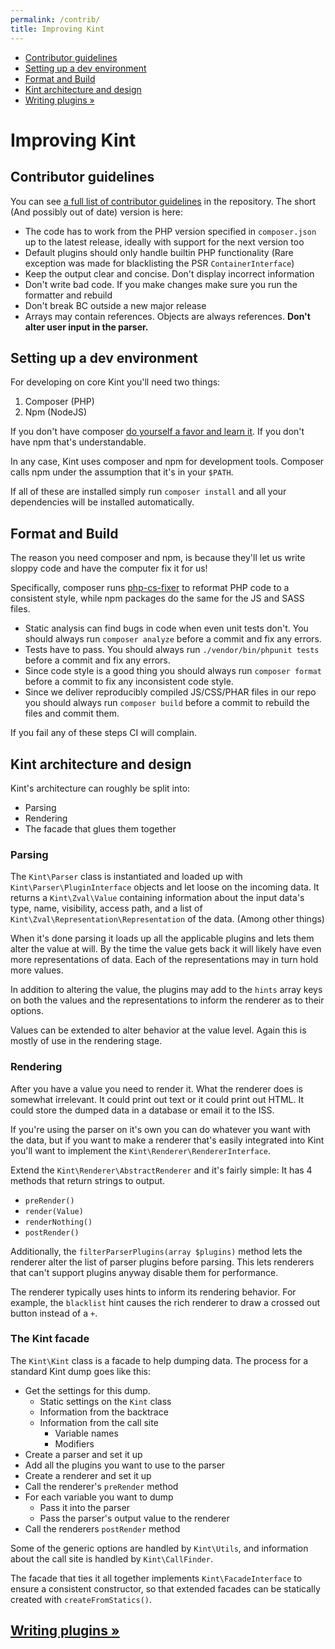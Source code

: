 ```yaml
---
permalink: /contrib/
title: Improving Kint
---
```


<div id="leftmenu" class="col-sm-4 col-md-3 hidden-xs">
<ul class="nav nav-list side-navigation" data-spy="affix" data-offset-top="{{ site.affix_offset }}">
    <li><a href="#guidelines">Contributor guidelines</a></li>
    <li><a href="#devenv">Setting up a dev environment</a></li>
    <li><a href="#lints">Format and Build</a></li>
    <li><a href="#architecture">Kint architecture and design</a></li>
    <li><a href="{{ site.baseurl }}/writing-plugins/">Writing plugins &raquo;</a></li>
</ul>
</div>
<div class="col-sm-8 col-md-9" markdown="1">

# Improving Kint

<section id="guidelines" markdown="1">

## Contributor guidelines

You can see <a href="https://github.com/kint-php/kint/blob/master/CONTRIBUTING.md" target="_blank">a full list of contributor guidelines</a> in the repository. The short (And possibly out of date) version is here:

* The code has to work from the PHP version specified in `composer.json` up to the latest release, ideally with support for the next version too
* Default plugins should only handle builtin PHP functionality (Rare exception was made for blacklisting the PSR `ContainerInterface`)
* Keep the output clear and concise. Don't display incorrect information
* Don't write bad code. If you make changes make sure you run the formatter and rebuild
* Don't break BC outside a new major release
* Arrays may contain references. Objects are always references. **Don't alter user input in the parser.**

</section>
<section id="devenv" markdown="1">

## Setting up a dev environment

For developing on core Kint you'll need two things:

1. Composer (PHP)
2. Npm (NodeJS)

If you don't have composer <a href="https://getcomposer.org/" target="_blank">do yourself a favor and learn it</a>. If you don't have npm that's understandable.

In any case, Kint uses composer and npm for development tools. Composer calls npm under the assumption that it's in your `$PATH`.

If all of these are installed simply run `composer install` and all your dependencies will be installed automatically.

</section>
<section id="lints" markdown="1">

## Format and Build

The reason you need composer and npm, is because they'll let us write sloppy code and have the computer fix it for us!

Specifically, composer runs <a href="https://github.com/FriendsOfPHP/PHP-CS-Fixer" target="_blank">php-cs-fixer</a> to reformat PHP code to a consistent style, while npm packages do the same for the JS and SASS files.

* Static analysis can find bugs in code when even unit tests don't. You should always run `composer analyze` before a commit and fix any errors.
* Tests have to pass. You should always run `./vendor/bin/phpunit tests` before a commit and fix any errors.
* Since code style is a good thing you should always run `composer format` before a commit to fix any inconsistent code style.
* Since we deliver reproducibly compiled JS/CSS/PHAR files in our repo you should always run `composer build` before a commit to rebuild the files and commit them.

If you fail any of these steps CI will complain.

</section>
<section id="architecture" markdown="1">

## Kint architecture and design

Kint's architecture can roughly be split into:

* Parsing
* Rendering
* The facade that glues them together

### Parsing

The `Kint\Parser` class is instantiated and loaded up with `Kint\Parser\PluginInterface` objects and let loose on the incoming data. It returns a `Kint\Zval\Value` containing information about the input data's type, name, visibility, access path, and a list of `Kint\Zval\Representation\Representation` of the data. (Among other things)

When it's done parsing it loads up all the applicable plugins and lets them alter the value at will. By the time the value gets back it will likely have even more representations of data. Each of the representations may in turn hold more values.

In addition to altering the value, the plugins may add to the `hints` array keys on both the values and the representations to inform the renderer as to their options.

Values can be extended to alter behavior at the value level. Again this is mostly of use in the rendering stage.

### Rendering

After you have a value you need to render it. What the renderer does is somewhat irrelevant. It could print out text or it could print out HTML. It could store the dumped data in a database or email it to the ISS.

If you're using the parser on it's own you can do whatever you want with the data, but if you want to make a renderer that's easily integrated into Kint you'll want to implement the `Kint\Renderer\RendererInterface`.

Extend the `Kint\Renderer\AbstractRenderer` and it's fairly simple: It has 4 methods that return strings to output.

* `preRender()`
* `render(Value)`
* `renderNothing()`
* `postRender()`

Additionally, the `filterParserPlugins(array $plugins)` method lets the renderer alter the list of parser plugins before parsing. This lets renderers that can't support plugins anyway disable them for performance.

The renderer typically uses hints to inform its rendering behavior. For example, the `blacklist` hint causes the rich renderer to draw a crossed out button instead of a `+`.

### The Kint facade

The `Kint\Kint` class is a facade to help dumping data. The process for a standard Kint dump goes like this:

* Get the settings for this dump.
    * Static settings on the `Kint` class
    * Information from the backtrace
    * Information from the call site
        * Variable names
        * Modifiers
* Create a parser and set it up
* Add all the plugins you want to use to the parser
* Create a renderer and set it up
* Call the renderer's `preRender` method
* For each variable you want to dump
    * Pass it into the parser
    * Pass the parser's output value to the renderer
* Call the renderers `postRender` method

Some of the generic options are handled by `Kint\Utils`, and information about the call site is handled by `Kint\CallFinder`.

The facade that ties it all together implements `Kint\FacadeInterface` to ensure a consistent constructor, so that extended facades can be statically created with `createFromStatics()`.
</section>

<h2><a href="{{ site.baseurl }}/writing-plugins/">Writing plugins &raquo;</a></h2>

</div>
